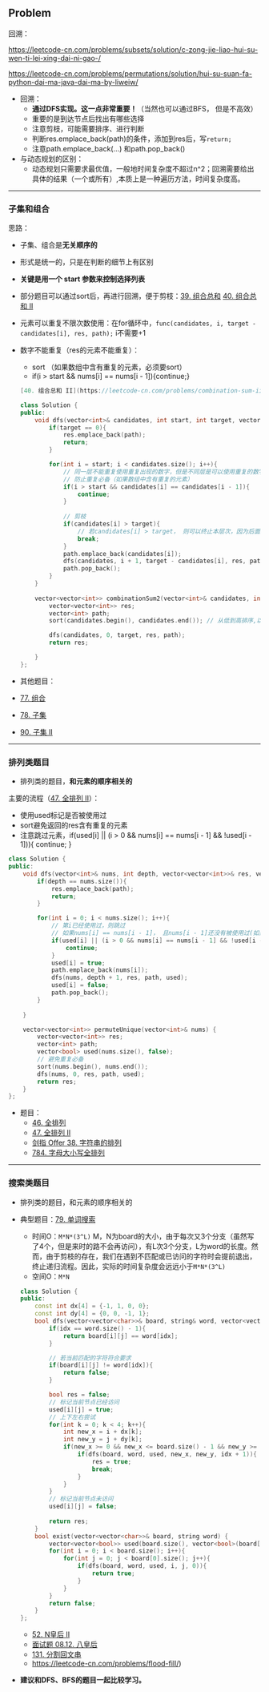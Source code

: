 ## Problem

回溯：

https://leetcode-cn.com/problems/subsets/solution/c-zong-jie-liao-hui-su-wen-ti-lei-xing-dai-ni-gao-/

https://leetcode-cn.com/problems/permutations/solution/hui-su-suan-fa-python-dai-ma-java-dai-ma-by-liweiw/

- 回溯：
  - **通过DFS实现。这一点非常重要！**（当然也可以通过BFS， 但是不高效）
  - 重要的是到达节点后找出有哪些选择
  - 注意剪枝，可能需要排序、进行判断
  - 判断res.emplace_back(path)的条件，添加到res后，写`return;`
  - 注意path.emplace_back(...) 和path.pop_back()
- 与动态规划的区别：
  - 动态规划只需要求最优值，一般地时间复杂度不超过n^2；回溯需要给出具体的结果（一个或所有）,本质上是一种遍历方法，时间复杂度高。

------

### 子集和组合

思路：

- 子集、组合是**无关顺序的**

- 形式是统一的，只是在判断的细节上有区别

- **关键是用一个 start 参数来控制选择列表**

- 部分题目可以通过sort后，再进行回溯，便于剪枝：[39. 组合总和](https://leetcode-cn.com/problems/combination-sum/)        [40. 组合总和 II](https://leetcode-cn.com/problems/combination-sum-ii/)

- 元素可以重复不限次数使用：在for循环中，`func(candidates, i, target - candidates[i], res, path);`  i不需要+1

- 数字不能重复（res的元素不能重复）：

  - sort  （如果数组中含有重复的元素，必须要sort）
  - if(i > start && nums[i] == nums[i - 1]){continue;}

  ```c++
  [40. 组合总和 II](https://leetcode-cn.com/problems/combination-sum-ii/)
  
  class Solution {
  public:
      void dfs(vector<int>& candidates, int start, int target, vector<vector<int>>& res, vector<int>& path){
          if(target == 0){
              res.emplace_back(path);
              return;
          }
  
          for(int i = start; i < candidates.size(); i++){
              // 同一层不能重复使用重复出现的数字，但是不同层是可以使用重复的数字，否则res会有重复的元素
              // 防止重复必备（如果数组中含有重复的元素）
              if(i > start && candidates[i] == candidates[i - 1]){
                  continue;
              }
              
              // 剪枝
              if(candidates[i] > target){
                  // 若candidates[i] > target， 则可以终止本层次，因为后面的元素会更大，更不符合要求
                  break;
              }
              path.emplace_back(candidates[i]);
              dfs(candidates, i + 1, target - candidates[i], res, path);
              path.pop_back();    
          }
      }
      
      vector<vector<int>> combinationSum2(vector<int>& candidates, int target) {
          vector<vector<int>> res;
          vector<int> path;
          sort(candidates.begin(), candidates.end()); // 从低到高排序,以剪枝 // 防止重复必备（如果数组中含有重复的元素，必须要sort）
  
          dfs(candidates, 0, target, res, path);
          return res;
  
      }
  };
  ```
  
- 其他题目：

- [77. 组合](https://leetcode-cn.com/problems/combinations/)
- [78. 子集](https://leetcode-cn.com/problems/subsets/)
- [90. 子集 II](https://leetcode-cn.com/problems/subsets-ii/)



------

### 排列类题目

- 排列类的题目，**和元素的顺序相关的**

主要的流程（[47. 全排列 II](https://leetcode-cn.com/problems/permutations-ii/)）：

- 使用used标记是否被使用过
- sort避免返回的res含有重复的元素
- 注意跳过元素，if(used[i] || (i > 0 && nums[i] == nums[i - 1] && !used[i - 1])){
                  continue;
              }

```c++
class Solution {
public:
    void dfs(vector<int>& nums, int depth, vector<vector<int>>& res, vector<int>& path, vector<bool>& used){
        if(depth == nums.size()){
            res.emplace_back(path);
            return;
        }

        for(int i = 0; i < nums.size(); i++){
            // 第i已经使用过，则跳过
            // 如果nums[i] == nums[i - 1]， 且nums[i - 1]还没有被使用过(如果不排除，会出现重复的元素)。对于重复的数值，同一层只能使用一层，而如果nums[i - 1]被使用过，则说明是在不同层考虑进入该重复数值。
            if(used[i] || (i > 0 && nums[i] == nums[i - 1] && !used[i - 1])){
                continue;
            }
            used[i] = true;
            path.emplace_back(nums[i]);
            dfs(nums, depth + 1, res, path, used);
            used[i] = false;
            path.pop_back();            
        }
        
    }

    vector<vector<int>> permuteUnique(vector<int>& nums) {
        vector<vector<int>> res;
        vector<int> path;
        vector<bool> used(nums.size(), false);
        // 避免重复必备
        sort(nums.begin(), nums.end()); 
        dfs(nums, 0, res, path, used);
        return res;
    }
};
```



- 题目：
  - [46. 全排列](https://leetcode-cn.com/problems/permutations/)
  - [47. 全排列 II](https://leetcode-cn.com/problems/permutations-ii/)
  - [剑指 Offer 38. 字符串的排列](https://leetcode-cn.com/problems/zi-fu-chuan-de-pai-lie-lcof/)
  - [784. 字母大小写全排列](https://leetcode-cn.com/problems/letter-case-permutation/)
  
  

------

### 搜索类题目

- 排列类的题目，和元素的顺序相关的

- 典型题目：[79. 单词搜索](https://leetcode-cn.com/problems/word-search/)

  - 时间O：`M*N*(3^L)`  M，N为board的大小，由于每次又3个分支（虽然写了4个，但是来时的路不会再访问），有L次3个分支，L为word的长度。然而，由于剪枝的存在，我们在遇到不匹配或已访问的字符时会提前退出，终止递归流程。因此，实际的时间复杂度会远远小于`M*N*(3^L)` 
  - 空间O：`M*N`
  
  ```c++
  class Solution {
  public:
      const int dx[4] = {-1, 1, 0, 0};
      const int dy[4] = {0, 0, -1, 1};
      bool dfs(vector<vector<char>>& board, string& word, vector<vector<bool>>& used, int i, int j, int idx){
          if(idx == word.size() - 1){
              return board[i][j] == word[idx];
          }
  
          // 若当前匹配的字符符合要求
          if(board[i][j] != word[idx]){
              return false;
          }
  
          bool res = false;
          // 标记当前节点已经访问
          used[i][j] = true;
          // 上下左右尝试
          for(int k = 0; k < 4; k++){
              int new_x = i + dx[k];
              int new_y = j + dy[k];
              if(new_x >= 0 && new_x <= board.size() - 1 && new_y >= 0 && new_y <= board[0].size() - 1 && !used[new_x][new_y]){
                  if(dfs(board, word, used, new_x, new_y, idx + 1)){
                      res = true;
                      break;
                  }
              }
          }
          // 标记当前节点未访问
          used[i][j] = false;
          
          return res;
      }
      bool exist(vector<vector<char>>& board, string word) {
          vector<vector<bool>> used(board.size(), vector<bool>(board[0].size()));
          for(int i = 0; i < board.size(); i++){
              for(int j = 0; j < board[0].size(); j++){
                  if(dfs(board, word, used, i, j, 0)){
                      return true;
                  }
              }
          }
          return false;
      }
  };
  ```
  
  - [52. N皇后 II](https://leetcode-cn.com/problems/n-queens-ii/)
  - [面试题 08.12. 八皇后](https://leetcode-cn.com/problems/eight-queens-lcci/)
  - [131. 分割回文串](https://leetcode-cn.com/problems/palindrome-partitioning/)
  - https://leetcode-cn.com/problems/flood-fill/)

- **建议和DFS、BFS的题目一起比较学习。**
